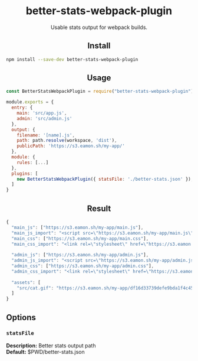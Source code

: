 <h1 align="center">better-stats-webpack-plugin</h1>

<p align="center">
    Usable stats output for webpack builds.
<p>

<h2 align="center">Install</h2>

```bash
npm install --save-dev better-stats-webpack-plugin
```

<h2 align="center">Usage</h2>

```js
const BetterStatsWebpackPlugin = require("better-stats-webpack-plugin");

module.exports = {
  entry: {
    main: 'src/app.js',
    admin: 'src/admin.js'
  },
  output: {
    filename: '[name].js',
    path: path.resolve(workspace, 'dist'),
    publicPath: 'https://s3.eamon.sh/my-app/'
  },
  module: {
    rules: [...]
  },
  plugins: [
    new BetterStatsWebpackPlugin({ statsFile: './better-stats.json' }),
  ]
}
```

<h2 align="center">Result</h2>

```js
{
  "main_js": ["https://s3.eamon.sh/my-app/main.js"],
  "main_js_import": "<script src=\"https://s3.eamon.sh/my-app/main.js\"></script>",
  "main_css": ["https://s3.eamon.sh/my-app/main.css"],
  "main_css_import": "<link rel=\"stylesheet\" href=\"https://s3.eamon.sh/my-app/main.css\"/>",
  
  "admin_js": ["https://s3.eamon.sh/my-app/admin.js"],
  "admin_js_import": "<script src=\"https://s3.eamon.sh/my-app/admin.js\"></script>",
  "admin_css": ["https://s3.eamon.sh/my-app/admin.css"],
  "admin_css_import": "<link rel=\"stylesheet\" href=\"https://s3.eamon.sh/my-app/admin.css\"/>",
  
  "assets": [
    "src/cat.gif": "https://s3.eamon.sh/my-app/df16d33739defe9bda1f4c45d36fd7a7.gif"
  ]
}
```

## Options

### `statsFile`
**Description:** Better stats output path  
**Default:** $PWD/better-stats.json

